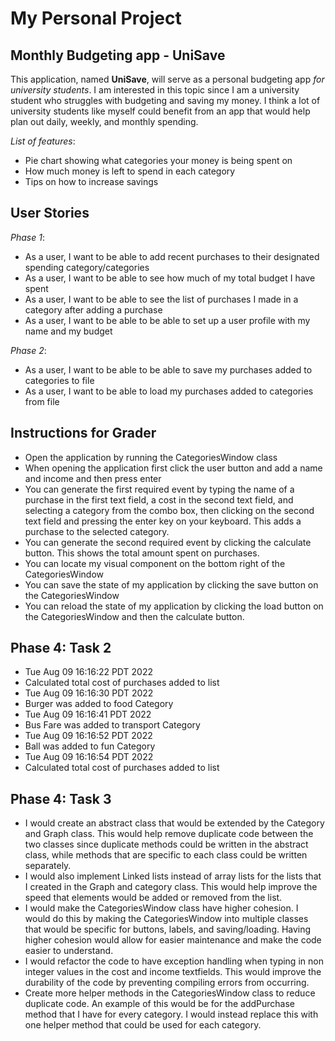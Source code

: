 # My Personal Project

## Monthly Budgeting app - UniSave

This application, named **UniSave**, will serve as a personal budgeting app *for 
university students*. I am interested in this topic since I am 
a university student who struggles with budgeting and saving 
my money. I think a lot of university students like myself 
could benefit from an app that would help plan out daily, 
weekly, and monthly spending. 

*List of features*:
- Pie chart showing what categories your money is being spent on
- How much money is left to spend in each category
- Tips on how to increase savings 

## User Stories 

*Phase 1*:
- As a user, I want to be able to add recent purchases to their designated spending category/categories
- As a user, I want to be able to see how much of my total budget I have spent  
- As a user, I want to be able to see the list of purchases I made in a category after adding a purchase 
- As a user, I want to be able to be able to set up a user profile with my name and my budget 

*Phase 2*:
- As a user, I want to be able to be able to save my purchases added to categories to file
- As a user, I want to be able to load my purchases added to categories from file 

## Instructions for Grader
- Open the application by running the CategoriesWindow class
- When opening the application first click the user button and add a name and income and then press enter
- You can generate the first required event by typing the name of a purchase in the first text field, a cost in the second text field, and selecting a category from the combo box, then clicking on the second text field and pressing the enter key on your keyboard. This adds a purchase to the selected category.
- You can generate the second required event by clicking the calculate button. This shows the total amount spent on purchases. 
- You can locate my visual component on the bottom right of the CategoriesWindow
- You can save the state of my application by clicking the save button on the CategoriesWindow
- You can reload the state of my application by clicking the load button on the CategoriesWindow and then the calculate button.

## Phase 4: Task 2
- Tue Aug 09 16:16:22 PDT 2022
- Calculated total cost of purchases added to list
- Tue Aug 09 16:16:30 PDT 2022
- Burger was added to food Category
- Tue Aug 09 16:16:41 PDT 2022
- Bus Fare was added to transport Category
- Tue Aug 09 16:16:52 PDT 2022
- Ball was added to fun Category
- Tue Aug 09 16:16:54 PDT 2022
- Calculated total cost of purchases added to list

## Phase 4: Task 3
- I would create an abstract class that would be extended by the Category and Graph class. This would help remove duplicate
code between the two classes since duplicate methods could be written in the abstract class, while methods that are specific to each class could be written separately.
- I would also implement Linked lists instead of array lists for the lists that I created in the Graph and category class. 
This would help improve the speed that elements would be added or removed from the list. 
- I would make the CategoriesWindow class have higher cohesion. I would do this by making the CategoriesWindow into multiple classes
that would be specific for buttons, labels, and saving/loading. Having higher cohesion would allow for easier maintenance and make the code 
easier to understand. 
- I would refactor the code to have exception handling when typing in non integer values in the cost and income textfields. This would 
improve the durability of the code by preventing compiling errors from occurring. 
- Create more helper methods in the CategoriesWindow class to reduce duplicate code. An example of this would be for the 
addPurchase method that I have for every category. I would instead replace this with one helper method that could be used for each category. 
